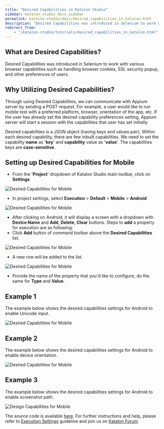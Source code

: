 ```yaml
---
title: "Desired Capabilities in Katalon Studio"
sidebar: katalon_studio_docs_sidebar
permalink: katalon-studio/docs/desired_capabilities_in_katalon.html
description: "Desired Capabilities was introduced in Selenium to work with various browser capabilities such as handling browser cookies, SSL security popup, etc."
redirect_from:
    - "/katalon-studio/tutorials/desired_capabilities_in_katalon.html"
---
```

What are Desired Capabilities?
------------------------------

Desired Capabilities was introduced in Selenium to work with various browser capabilities such as handling browser cookies, SSL security popup, and other preferences of users.

Why Utilizing Desired Capabilities?
-----------------------------------

Through using Desired Capabilities, we can communicate with Appium server by sending a POST request. For example, a user would like to run mobile test with a preferred platform, browser, orientation of the app, etc. If the user has already set the desired capability preferences setting, Appium server will start a session with the capabilities that user has set initially.

Desired capabilities is a JSON object (having keys and values pair). Within each desired capability, there are few inbuilt capabilities. We need to set the capability **name** as '**key**' and **capability** value as '**value**'. The capabilities keys are **case-sensitive**.

Setting up Desired Capabilities for Mobile
------------------------------------------

*   From the '**Project**' dropdown of Katalon Studio main toolbar, click on **Settings**

![Desired Capabilities for Mobile](../../images/katalon-studio/tutorials/desired_capabilities_in_katalon/Design-Capabilities-for-Mobile-in-Katalon-Studio.png)

*   In project settings, select **Execution** \> **Default** \> **Mobile** \> **Android**

![Desired Capabilities for Mobile](../../images/katalon-studio/tutorials/desired_capabilities_in_katalon/Design-Capabilities-for-Mobile-in-Katalon-Studio-2.png)

*   After clicking on Android, it will display a screen with a dropdown with **Device Name** and **Add**, **Delete**, **Clear** buttons. Steps to **add** a property for execution are as following:
*   Click **Add** button of command toolbar above the **Desired Capabilities** list.

![Desired Capabilities for Mobile](../../images/katalon-studio/tutorials/desired_capabilities_in_katalon/Design-Capabilities-for-Mobile-in-Katalon-Studio-3.png)

*   A new row will be added to the list.

![Desired Capabilities for Mobile](../../images/katalon-studio/tutorials/desired_capabilities_in_katalon/Design-Capabilities-for-Mobile-in-Katalon-Studio-4.png)

*   Provide the name of the property that you'd like to configure, do the same for **Type** and **Value**.

Example 1
---------

The example below shows the desired capabilities settings for Android to enable Unicode input.

![Desired Capabilities for Mobile](../../images/katalon-studio/tutorials/desired_capabilities_in_katalon/Design-Capabilities-for-Mobile-in-Katalon-Studio-5.png)

Example 2
---------

The example below shows the desired capabilities settings for Android to enable device orientation.

![Desired Capabilities for Mobile](../../images/katalon-studio/tutorials/desired_capabilities_in_katalon/Design-Capabilities-for-Mobile-in-Katalon-Studio-6.png)

Example 3
---------

The example below shows the desired capabilities settings for Android to enable screenshot path.

![Design Capabilities for Mobile](../../images/katalon-studio/tutorials/desired_capabilities_in_katalon/Design-Capabilities-for-Mobile-in-Katalon-Studio-7.png)

The source code is available [here](https://github.com/katalon-studio/katalon-mobile-automation). For further instructions and help, please refer to [Execution Settings](/display/KD/Execution+Settings) guideline and join us on [Katalon Forum](http://forum.katalon.com/).